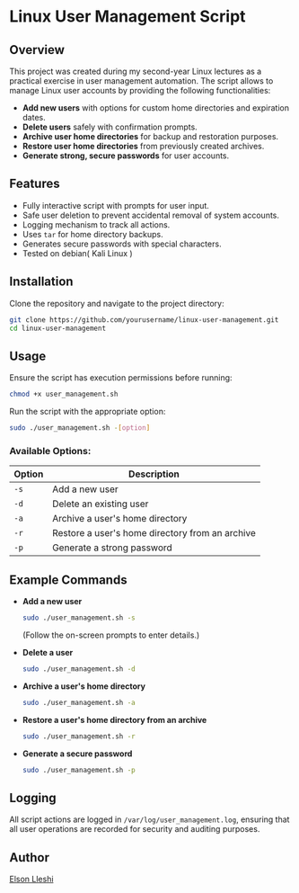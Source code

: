 # Linux User Management Script

## Overview
This project was created during my second-year Linux lectures as a practical exercise in user management automation. The script allows to manage Linux user accounts by providing the following functionalities:

- **Add new users** with options for custom home directories and expiration dates.
- **Delete users** safely with confirmation prompts.
- **Archive user home directories** for backup and restoration purposes.
- **Restore user home directories** from previously created archives.
- **Generate strong, secure passwords** for user accounts.

## Features
- Fully interactive script with prompts for user input.
- Safe user deletion to prevent accidental removal of system accounts.
- Logging mechanism to track all actions.
- Uses `tar` for home directory backups.
- Generates secure passwords with special characters.
- Tested on debian( Kali Linux )
## Installation
Clone the repository and navigate to the project directory:

```bash
git clone https://github.com/yourusername/linux-user-management.git
cd linux-user-management
```

## Usage
Ensure the script has execution permissions before running:

```bash
chmod +x user_management.sh
```

Run the script with the appropriate option:

```bash
sudo ./user_management.sh -[option]
```

### Available Options:
| Option | Description |
|--------|-------------|
| `-s`   | Add a new user |
| `-d`   | Delete an existing user |
| `-a`   | Archive a user's home directory |
| `-r`   | Restore a user's home directory from an archive |
| `-p`   | Generate a strong password |

## Example Commands
- **Add a new user**
  ```bash
  sudo ./user_management.sh -s
  ```
  (Follow the on-screen prompts to enter details.)

- **Delete a user**
  ```bash
  sudo ./user_management.sh -d
  ```

- **Archive a user's home directory**
  ```bash
  sudo ./user_management.sh -a
  ```

- **Restore a user's home directory from an archive**
  ```bash
  sudo ./user_management.sh -r
  ```

- **Generate a secure password**
  ```bash
  sudo ./user_management.sh -p
  ```

## Logging
All script actions are logged in `/var/log/user_management.log`, ensuring that all user operations are recorded for security and auditing purposes.

## Author
[Elson Lleshi](https://github.com/elsson98)

